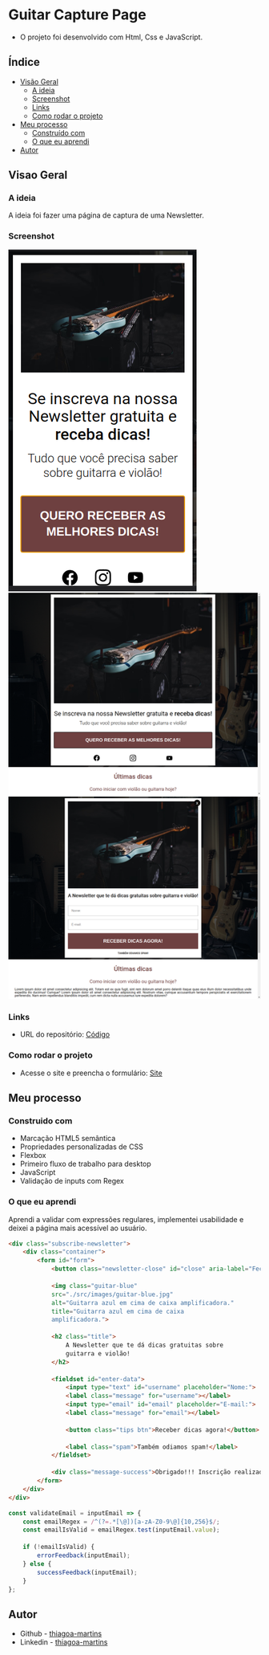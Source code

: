 # Guitar Capture Page

- O projeto foi desenvolvido com Html, Css e JavaScript.

## Índice

- [Visão Geral](#visao-geral)
  - [A ideia](#a-ideia)
  - [Screenshot](#screenshot)
  - [Links](#links)
  - [Como rodar o projeto](#como-rodar-o-projeto)
- [Meu processo](#meu-processo)
  - [Construído com](#construido-com)
  - [O que eu aprendi](#o-que-eu-aprendi)
- [Autor](#autor)

## Visao Geral

### A ideia

A ideia foi fazer uma página de captura de uma Newsletter.

### Screenshot

![](./src/screenshots/mobile.png)
![](./src/screenshots/desktop.png)
![](./src/screenshots/desktop2.png)

### Links

- URL do repositório: [Código](https://github.com/thiagoa-martins/guitar-capture-page)

### Como rodar o projeto

- Acesse o site e preencha o formulário: [Site](https://thiagoa-martins.github.io/guitar-capture-page/)

## Meu processo

### Construido com

- Marcação HTML5 semântica
- Propriedades personalizadas de CSS
- Flexbox
- Primeiro fluxo de trabalho para desktop
- JavaScript
- Validação de inputs com Regex

### O que eu aprendi

Aprendi a validar com expressões regulares, implementei usabilidade e deixei a página mais acessível ao usuário.

```html
<div class="subscribe-newsletter">
    <div class="container">
        <form id="form">
            <button class="newsletter-close" id="close" aria-label="Fechar">x</button>

            <img class="guitar-blue"
            src="./src/images/guitar-blue.jpg"
            alt="Guitarra azul em cima de caixa amplificadora."
            title="Guitarra azul em cima de caixa
            amplificadora.">

            <h2 class="title">
                A Newsletter que te dá dicas gratuitas sobre
                guitarra e violão!
            </h2>
            
            <fieldset id="enter-data">
                <input type="text" id="username" placeholder="Nome:">
                <label class="message" for="username"></label>
                <input type="email" id="email" placeholder="E-mail:">
                <label class="message" for="email"></label>

                <button class="tips btn">Receber dicas agora!</button>

                <label class="spam">Também odiamos spam!</label>
            </fieldset>

            <div class="message-success">Obrigado!!! Inscrição realizada com sucesso! =)</div>
        </form>
    </div>
</div>
```

```js
const validateEmail = inputEmail => {
    const emailRegex = /^(?=.*[\@])[a-zA-Z0-9\@]{10,256}$/;
    const emailIsValid = emailRegex.test(inputEmail.value);
    
    if (!emailIsValid) {
        errorFeedback(inputEmail);
    } else {
        successFeedback(inputEmail);
    }
};
```

## Autor

- Github - [thiagoa-martins](https://github.com/thiagoa-martins)
- Linkedin - [thiagoa-martins](https://www.linkedin.com/in/thiagoa-martins/)
